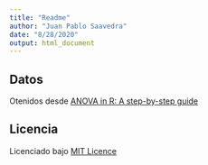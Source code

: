 ```yaml
---
title: "Readme"
author: "Juan Pablo Saavedra"
date: "8/28/2020"
output: html_document
---
```

## 

## Datos

Otenidos desde [ANOVA in R: A step-by-step guide](https://www.scribbr.com/statistics/anova-in-r/)

## Licencia

Licenciado bajo [MIT Licence](LICENCE)